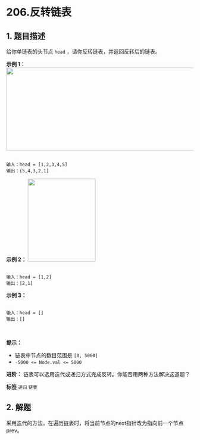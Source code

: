# 206.反转链表

## 1. 题目描述

给你单链表的头节点 `head` ，请你反转链表，并返回反转后的链表。
 

 **示例 1：** 
<img alt="" src="https://assets.leetcode.com/uploads/2021/02/19/rev1ex1.jpg" style="width: 542px; height: 222px;" />
```

输入：head = [1,2,3,4,5]
输出：[5,4,3,2,1]

```
 **示例 2：** 
<img alt="" src="https://assets.leetcode.com/uploads/2021/02/19/rev1ex2.jpg" style="width: 182px; height: 222px;" />
```

输入：head = [1,2]
输出：[2,1]

```
 **示例 3：** 

```

输入：head = []
输出：[]

```
 

 **提示：** 
- 链表中节点的数目范围是 `[0, 5000]` 
-  `-5000 <= Node.val <= 5000` 
 

 **进阶：** 链表可以选用迭代或递归方式完成反转。你能否用两种方法解决这道题？
 
**标签**
`递归` `链表` 


## 2. 解题
采用迭代的方法，在遍历链表时，将当前节点的next指针改为指向前一个节点prev。
